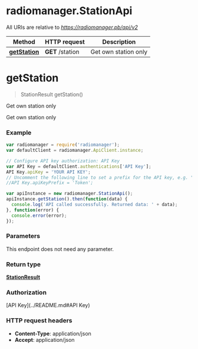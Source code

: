 # radiomanager.StationApi

All URIs are relative to *https://radiomanager.pb/api/v2*

Method | HTTP request | Description
------------- | ------------- | -------------
[**getStation**](StationApi.md#getStation) | **GET** /station | Get own station only


<a name="getStation"></a>
# **getStation**
> StationResult getStation()

Get own station only

Get own station only

### Example
```javascript
var radiomanager = require('radiomanager');
var defaultClient = radiomanager.ApiClient.instance;

// Configure API key authorization: API Key
var API Key = defaultClient.authentications['API Key'];
API Key.apiKey = 'YOUR API KEY';
// Uncomment the following line to set a prefix for the API key, e.g. "Token" (defaults to null)
//API Key.apiKeyPrefix = 'Token';

var apiInstance = new radiomanager.StationApi();
apiInstance.getStation().then(function(data) {
  console.log('API called successfully. Returned data: ' + data);
}, function(error) {
  console.error(error);
});

```

### Parameters
This endpoint does not need any parameter.

### Return type

[**StationResult**](StationResult.md)

### Authorization

[API Key](../README.md#API Key)

### HTTP request headers

 - **Content-Type**: application/json
 - **Accept**: application/json

